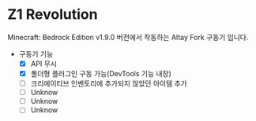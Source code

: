 # Z1 Revolution


Minecraft: Bedrock Edition v1.9.0 버전에서 작동하는 Altay Fork 구동기 입니다.

- 구동기 기능
  - [X] API 무시
  - [x] 폴더형 플러그인 구동 가능(DevTools 기능 내장)
  - [ ] 크리에이티브 인벤토리에 추가되지 않았던 아이템 추가
   - [ ] Unknow
   - [ ] Unknow
   - [ ] Unknow
